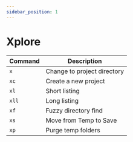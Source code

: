```yaml
---
sidebar_position: 1
---
```


# Xplore

| Command | Description                 |
| ------- | --------------------------- |
| `x`     | Change to project directory |
| `xc`    | Create a new project        |
| `xl`    | Short listing               |
| `xll`   | Long listing                |
| `xf`    | Fuzzy directory find        |
| `xs`    | Move from Temp to Save      |
| `xp`    | Purge temp folders          |
